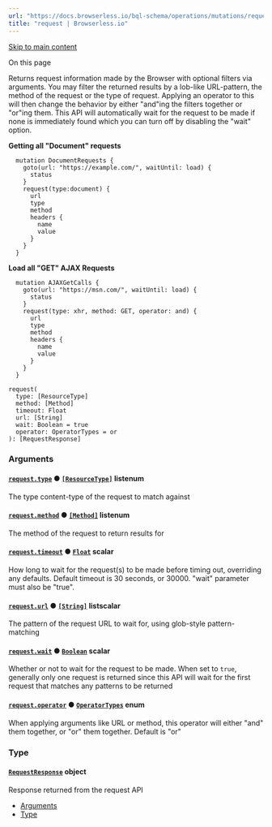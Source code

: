 ```yaml
---
url: "https://docs.browserless.io/bql-schema/operations/mutations/request"
title: "request | Browserless.io"
---
```


[Skip to main content](https://docs.browserless.io/bql-schema/operations/mutations/request#__docusaurus_skipToContent_fallback)

On this page

Returns request information made by the Browser with optional filters via arguments. You may filter the returned results by a lob-like URL-pattern, the method of the request or the type of request. Applying an operator to this will then change the behavior by either "and"ing the filters together or "or"ing them. This API will automatically wait for the request to be made if none is immediately found which you can turn off by disabling the "wait" option.

**Getting all "Document" requests**

```codeBlockLines_p187
  mutation DocumentRequests {
    goto(url: "https://example.com/", waitUntil: load) {
      status
    }
    request(type:document) {
      url
      type
      method
      headers {
        name
        value
      }
    }
  }

```

**Load all "GET" AJAX Requests**

```codeBlockLines_p187
  mutation AJAXGetCalls {
    goto(url: "https://msn.com/", waitUntil: load) {
      status
    }
    request(type: xhr, method: GET, operator: and) {
      url
      type
      method
      headers {
        name
        value
      }
    }
  }

```

```codeBlockLines_p187
request(
  type: [ResourceType]
  method: [Method]
  timeout: Float
  url: [String]
  wait: Boolean = true
  operator: OperatorTypes = or
): [RequestResponse]

```

### Arguments [​](https://docs.browserless.io/bql-schema/operations/mutations/request\#arguments "Direct link to Arguments")

#### [`request.type`](https://docs.browserless.io/bql-schema/operations/mutations/request\#) ● [`[ResourceType]`](https://docs.browserless.io/bql-schema/types/enums/resource-type) listenum [​](https://docs.browserless.io/bql-schema/operations/mutations/request\#requesttyperesourcetype-- "Direct link to requesttyperesourcetype--")

The type content-type of the request to match against

#### [`request.method`](https://docs.browserless.io/bql-schema/operations/mutations/request\#) ● [`[Method]`](https://docs.browserless.io/bql-schema/types/enums/method) listenum [​](https://docs.browserless.io/bql-schema/operations/mutations/request\#requestmethodmethod-- "Direct link to requestmethodmethod--")

The method of the request to return results for

#### [`request.timeout`](https://docs.browserless.io/bql-schema/operations/mutations/request\#) ● [`Float`](https://docs.browserless.io/bql-schema/types/scalars/float) scalar [​](https://docs.browserless.io/bql-schema/operations/mutations/request\#requesttimeoutfloat- "Direct link to requesttimeoutfloat-")

How long to wait for the request(s) to be made before timing out, overriding any defaults. Default timeout is 30 seconds, or 30000. "wait" parameter must also be "true".

#### [`request.url`](https://docs.browserless.io/bql-schema/operations/mutations/request\#) ● [`[String]`](https://docs.browserless.io/bql-schema/types/scalars/string) listscalar [​](https://docs.browserless.io/bql-schema/operations/mutations/request\#requesturlstring-- "Direct link to requesturlstring--")

The pattern of the request URL to wait for, using glob-style pattern-matching

#### [`request.wait`](https://docs.browserless.io/bql-schema/operations/mutations/request\#) ● [`Boolean`](https://docs.browserless.io/bql-schema/types/scalars/boolean) scalar [​](https://docs.browserless.io/bql-schema/operations/mutations/request\#requestwaitboolean- "Direct link to requestwaitboolean-")

Whether or not to wait for the request to be made. When set to `true`, generally only one request is returned since this API will wait for the first request that matches any patterns to be returned

#### [`request.operator`](https://docs.browserless.io/bql-schema/operations/mutations/request\#) ● [`OperatorTypes`](https://docs.browserless.io/bql-schema/types/enums/operator-types) enum [​](https://docs.browserless.io/bql-schema/operations/mutations/request\#requestoperatoroperatortypes- "Direct link to requestoperatoroperatortypes-")

When applying arguments like URL or method, this operator will either "and" them together, or "or" them together. Default is "or"

### Type [​](https://docs.browserless.io/bql-schema/operations/mutations/request\#type "Direct link to Type")

#### [`RequestResponse`](https://docs.browserless.io/bql-schema/types/objects/request-response) object [​](https://docs.browserless.io/bql-schema/operations/mutations/request\#requestresponse- "Direct link to requestresponse-")

Response returned from the request API

- [Arguments](https://docs.browserless.io/bql-schema/operations/mutations/request#arguments)
- [Type](https://docs.browserless.io/bql-schema/operations/mutations/request#type)